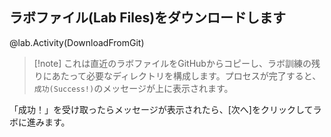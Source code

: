 ## ラボファイル(Lab Files)をダウンロードします

@lab.Activity(DownloadFromGit)

>[!note] これは直近のラボファイルをGitHubからコピーし、ラボ訓練の残りにあたって必要なディレクトリを構成します。プロセスが完了すると、`成功(Success!)`のメッセージが上に表示されます。 

「成功！」を受け取ったらメッセージが表示されたら、[次へ]をクリックしてラボに進みます。
